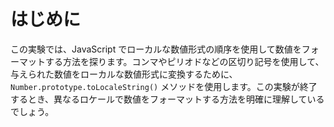 # はじめに

この実験では、JavaScript でローカルな数値形式の順序を使用して数値をフォーマットする方法を探ります。コンマやピリオドなどの区切り記号を使用して、与えられた数値をローカルな数値形式に変換するために、`Number.prototype.toLocaleString()` メソッドを使用します。この実験が終了するとき、異なるロケールで数値をフォーマットする方法を明確に理解しているでしょう。
